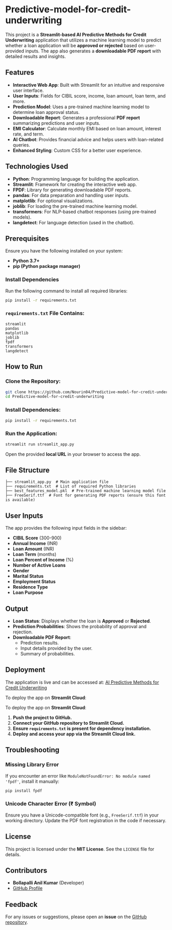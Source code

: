# Predictive-model-for-credit-underwriting

This project is a **Streamlit-based AI Predictive Methods for Credit Underwriting** application that utilizes a machine learning model to predict whether a loan application will be **approved or rejected** based on user-provided inputs. The app also generates a **downloadable PDF report** with detailed results and insights.

## Features

- **Interactive Web App**: Built with Streamlit for an intuitive and responsive user interface.
- **User Inputs**: Fields for CIBIL score, income, loan amount, loan term, and more.
- **Prediction Model**: Uses a pre-trained machine learning model to determine loan approval status.
- **Downloadable Report**: Generates a professional **PDF report** summarizing predictions and user inputs.
- **EMI Calculator**: Calculate monthly EMI based on loan amount, interest rate, and term.
- **AI Chatbot**: Provides financial advice and helps users with loan-related queries.
- **Enhanced Styling**: Custom CSS for a better user experience.

## Technologies Used

- **Python**: Programming language for building the application.
- **Streamlit**: Framework for creating the interactive web app.
- **FPDF**: Library for generating downloadable PDF reports.
- **pandas**: For data preparation and handling user inputs.
- **matplotlib**: For optional visualizations.
- **joblib**: For loading the pre-trained machine learning model.
- **transformers**: For NLP-based chatbot responses (using pre-trained models).
- **langdetect**: For language detection (used in the chatbot).

## Prerequisites

Ensure you have the following installed on your system:

- **Python 3.7+**
- **pip (Python package manager)**

### Install Dependencies
Run the following command to install all required libraries:

```bash
pip install -r requirements.txt
```

### `requirements.txt` File Contains:
```
streamlit
pandas
matplotlib
joblib
fpdf
transformers
langdetect
```

## How to Run

### Clone the Repository:
```bash
git clone https://github.com/Nourin04/Predictive-model-for-credit-underwriting
cd Predictive-model-for-credit-underwriting
```

### Install Dependencies:
```bash
pip install -r requirements.txt
```

### Run the Application:
```bash
streamlit run streamlit_app.py
```

Open the provided **local URL** in your browser to access the app.

## File Structure

```
├── streamlit_app.py  # Main application file
├── requirements.txt  # List of required Python libraries
├── best_features_model.pkl  # Pre-trained machine learning model file
├── FreeSerif.ttf  # Font for generating PDF reports (ensure this font is available)
```

## User Inputs

The app provides the following input fields in the sidebar:

- **CIBIL Score** (300-900)
- **Annual Income** (INR)
- **Loan Amount** (INR)
- **Loan Term** (months)
- **Loan Percent of Income** (%)
- **Number of Active Loans**
- **Gender**
- **Marital Status**
- **Employment Status**
- **Residence Type**
- **Loan Purpose**

## Output

- **Loan Status**: Displays whether the loan is **Approved** or **Rejected**.
- **Prediction Probabilities**: Shows the probability of approval and rejection.
- **Downloadable PDF Report**:
  - Prediction results.
  - Input details provided by the user.
  - Summary of probabilities.

## Deployment

The application is live and can be accessed at:
[AI Predictive Methods for Credit Underwriting](https://ai-predictive-methods-for-credit-underwriting-62t9anqrnt4uapgg.streamlit.app/)

To deploy the app on **Streamlit Cloud**:

To deploy the app on **Streamlit Cloud**:

1. **Push the project to GitHub.**
2. **Connect your GitHub repository to Streamlit Cloud.**
3. **Ensure `requirements.txt` is present for dependency installation.**
4. **Deploy and access your app via the Streamlit Cloud link.**

## Troubleshooting

### Missing Library Error
If you encounter an error like `ModuleNotFoundError: No module named 'fpdf'`, install it manually:
```bash
pip install fpdf
```

### Unicode Character Error (₹ Symbol)
Ensure you have a Unicode-compatible font (e.g., `FreeSerif.ttf`) in your working directory. Update the PDF font registration in the code if necessary.

## License

This project is licensed under the **MIT License**. See the `LICENSE` file for details.

## Contributors

- **Bollapalli Anil Kumar** (Developer)
- [GitHub Profile](https://github.com/Anilkumar322)

## Feedback

For any issues or suggestions, please open an **issue** on the [GitHub repository](https://github.com/Anilkumar322/AI-Predictive-Methods-for-Credit-underwriting/issues).
